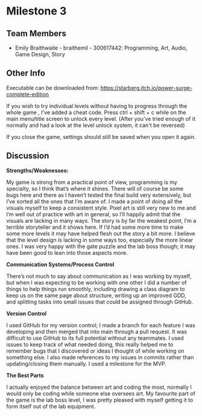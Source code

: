 # Milestone 3
## Team Members
- Emily Braithwaite - braithemil - 300617442:  Programming, Art, Audio, Game Design, Story
## Other Info
Executable can be downloaded from: https://starberg.itch.io/power-surge-complete-edition

If you wish to try individual levels without having to progress through the whole game , I've added a cheat code. Press ctrl + shift + c while on the main menu/title screen to unlock every level. (After you've tried enough of it normally and had a look at the level unlock system, it can't be reversed)

If you close the game, settings should still be saved when you open it again.

## Discussion
**Strengths/Weaknesses:**

My game is strong from a practical point of view, programming is my specialty, so I think that’s where it shines. There will of course be some bugs here and there as I haven’t tested the final build very extensively, but I’ve sorted all the ones that I’m aware of.
I made a point of doing all the visuals myself to keep a consistent style. Pixel art is still very new to me and I’m well out of practice with art in general, so I’ll happily admit that the visuals are lacking in many ways. The story is by far the weakest point, I’m a terrible storyteller and it shows here. If I’d had some more time to make some more levels it may have helped flesh out the story a bit more. 
I believe that the level design is lacking in some ways too, especially the more linear ones. I was very happy with the gate puzzle and the lab boss though; it may have been good to lean into those aspects more.

**Communication Systems/Process Control**

There’s not much to say about communication as I was working by myself, but when I was expecting to be working with one other I did a number of things to help things run smoothly, including drawing a class diagram to keep us on the same page about structure, writing up an improved GDD, and splitting tasks into small issues that could be assigned through GitHub.

**Version Control**

I used GitHub for my version control; I made a branch for each feature I was developing and then merged that into main through a pull request. It was difficult to use GitHub to its full potential without any teammates. I used issues to keep track of what needed doing, this really helped me to remember bugs that I discovered or ideas I thought of while working on something else. I also made references to my issues in commits rather than updating/closing them manually. I used a milestone for the MVP.

**The Best Parts**

I actually enjoyed the balance between art and coding the most, normally I would only be coding while someone else oversees art. My favourite part of the game is the lab boss level, I was pretty pleased with myself getting it to form itself out of the lab equipment.



